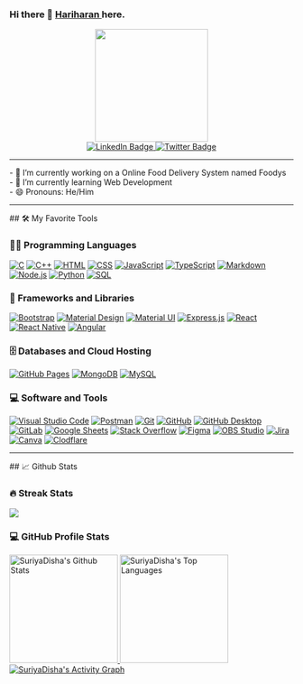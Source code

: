 ### Hi there 👋 <a href="https://hariharan2604.github.io/">Hariharan </a>here.

<div id="header" align="center">
  <img src="https://media.giphy.com/media/qgQUggAC3Pfv687qPC/giphy.gif" width="200" />
  <div id="badges">
  <a href="https://www.linkedin.com/in/hariharan-jayachandran-008931221/">
    <img src="https://img.shields.io/badge/LinkedIn-blue?style=for-the-badge&logo=linkedin&logoColor=white" alt="LinkedIn Badge"/>
  </a>
  <a href="https://twitter.com/Hariharan_2604">
    <img src="https://img.shields.io/badge/Twitter-blue?style=for-the-badge&logo=twitter&logoColor=white" alt="Twitter Badge"/>
  </a>
</div>
  <hr>
</div>
<div>
- 🔭 I’m currently working on a Online Food Delivery System named Foodys<br>
- 🌱 I’m currently learning Web Development<br>
- 😄 Pronouns: He/Him
</div>
<hr>
<div>
<!-- Favorite Tools -->
## 🛠️ My Favorite Tools
 <h3>👨‍💻 Programming Languages</h3>
 <p>
  <a href="#"><img alt="C" src="https://img.shields.io/badge/-C-283593?style=flat-square&logo=c&logoColor=white"></a>
  <a href="#"><img alt="C++" src="https://img.shields.io/badge/-C++-00549D?style=flat-square&logo=cplusplus&logoColor=white"></a>
  <a href="#"><img alt="HTML" src="https://img.shields.io/badge/-HTML-E34F26.svg?style=flat-square&logo=html5&logoColor=white"></a>
  <a href="#"><img alt="CSS" src="https://img.shields.io/badge/-CSS-264de4.svg?style=flat-square&logo=css3&logoColor=white"></a>
  <a href="#"><img alt="JavaScript" src="https://img.shields.io/badge/-JavaScript-F7DF1E.svg?style=flat-square&logo=javascript&logoColor=black"></a>
  <a href="#"><img alt="TypeScript" src="https://img.shields.io/badge/TypeScript-007ACC.svg?logo=typescript&logoColor=white"></a>
  <a href="#"><img alt="Markdown" src="https://img.shields.io/badge/-Markdown-000000.svg?style=flat-square&logo=markdown&logoColor=white"></a>
  <a href="#"><img alt="Node.js" src="https://img.shields.io/badge/Node.js-43853D.svg?style=flat-square&logo=node.js&logoColor=white"></a>
  <a href="#"><img alt="Python" src="https://img.shields.io/badge/Python-14354C.svg?style=flat-square&logo=python&logoColor=yellow"></a>
  <a href="#"><img alt="SQL" src="https://custom-icon-badges.demolab.com/badge/SQL-025E8C.svg?style=flat-square&logo=database&logoColor=white"></a>
 </p>
 <h3>🧰 Frameworks and Libraries</h3>
 <p>
  <a href="#"><img alt="Bootstrap" src="https://img.shields.io/badge/Bootstrap-7952B3.svg?style=flat-square&logo=bootstrap&logoColor=white"></a>
  <a href="#"><img alt="Material Design" src="https://img.shields.io/badge/Material%20Design-0081CB.svg?style=flat-square&logo=material-design&logoColor=white"></a>
  <a href="#"><img alt="Material UI" src="https://img.shields.io/badge/Material--UI-0081CB?style=flat-square&logo=material-ui&logoColor=white"></a>
  <a href="#"><img alt="Express.js" src="https://img.shields.io/badge/Express.js-404d59.svg?style=flat-square&logo=express&logoColor=white"></a>
  <a href="#"><img alt="React" src="https://img.shields.io/badge/React-20232a.svg?style=flat-square&logo=react&logoColor=%2361DAFB"></a>
  <a href="#"><img alt="React Native" src="https://img.shields.io/badge/React%20Native-20232a.svg?style=flat-square&logo=react&logoColor=%2361DAFB"></a>
  <a href="#"><img alt="Angular" src="https://img.shields.io/badge/Angular-dd1b16.svg?style=flat-square&logo=angular&logoColor=white"></a>
 </p>
 <h3>🗄️ Databases and Cloud Hosting</h3>
  <a href="#"><img alt="GitHub Pages" src="https://img.shields.io/badge/GitHub%20Pages-327FC7.svg?style=flat-square&logo=github&logoColor=white"></a>
  <a href="#"><img alt="MongoDB" src ="https://img.shields.io/badge/MongoDB-4ea94b.svg?style=flat-square&logo=mongodb&logoColor=white"></a>
  <a href="#"><img alt="MySQL" src="https://img.shields.io/badge/MySQL-00f.svg?style=flat-square&logo=mysql&logoColor=white"></a>
 <h3>💻 Software and Tools</h3>
 <p>
  <a href="#"><img alt="Visual Studio Code" src="https://img.shields.io/badge/Visual%20Studio%20Code-0078d7.svg?style=flat-square&logo=visual-studio-code&logoColor=white"></a>
  <a href="#"><img alt="Postman" src="https://img.shields.io/badge/Postman-FF6C37?style=flat-square&logo=postman&logoColor=white"></a>
  <a href="#"><img alt="Git" src="https://img.shields.io/badge/Git-F05033.svg?style=flat-square&logo=git&logoColor=white"></a>
  <a href="#"><img alt="GitHub" src="https://img.shields.io/badge/GitHub-000000.svg?style=flat-square&logo=github&logoColor=white"></a>
  <a href="#"><img alt="GitHub Desktop" src="https://img.shields.io/badge/GitHub%20Desktop-8034A9.svg?style=flat-square&logo=github&logoColor=white"></a>
  <a href="#"><img alt="GitLab" src="https://img.shields.io/badge/GitLab-000000.svg?style=flat-square&logo=gitlab&logoColor=FC6D27"></a>
  <a href="#"><img alt="Google Sheets" src="https://img.shields.io/badge/Sheets-34A853.svg?style=flat-square&logo=google%20sheets&logoColor=white"></a>
  <a href="#"><img alt="Stack Overflow" src="https://img.shields.io/badge/-Stack%20Overflow-FE7A16?style=flat-square&logo=stack-overflow&logoColor=white"></a>
  <a href="#"><img alt="Figma" src="https://img.shields.io/badge/-Figma-000000?style=flat-square&logo=figma&logoColor=white"></a>
  <a href="#"><img alt="OBS Studio" src="https://img.shields.io/badge/-OBS-302E31?style=flat-square&logo=obs-studio&logoColor=white"></a>
  <a href="#"><img alt="Jira" src="https://img.shields.io/badge/Jira-0052CC?style=flat-square&logo=Jira&logoColor=white"></a>
  <a href="#"><img alt="Canva" src="https://img.shields.io/badge/Canva-%2300C4CC.svg?&style=flat-square&logo=Canva&logoColor=white"></a>
  <a href="#"><img alt="Clodflare" src="https://img.shields.io/badge/Cloudflare-F38020?style=flat-square&logo=Cloudflare&logoColor=white"></a>
 </p>

</div>
<hr>
 <!-- Github Activities -->
 ## 📈 Github Stats
 <h3>🔥 Streak Stats</h3>
 <a href="https://github.com/DenverCoder1/github-readme-streak-stats">
     <p>
         <img src="https://streak-stats.demolab.com?user=hariharan2604&theme=monokai-metallian&mode=weekly&fire=DD2727">
     </p>
 </a>

  <h3>💻 GitHub Profile Stats</h3>
 <a href="https://github.com/anuraghazra/github-readme-stats">
     <img alt="SuriyaDisha's Github Stats" src="https://denvercoder1-github-readme-stats.cyclic.app/api/?username=hariharan2604&show_icons=true&include_all_commits=true&count_private=true&theme=react&hide_border=true&bg_color=1F222E&title_color=F85D7F&icon_color=F8D866" height="192px">
 </a>
  <a href="https://github.com/anuraghazra/github-readme-stats">
     <img alt="SuriyaDisha's Top Languages" src="https://github-readme-stats.vercel.app/api/top-langs/?username=hariharan2604&langs_count=8&layout=compact&theme=react&hide_border=true&bg_color=1F222E&title_color=F85D7F&icon_color=F8D866&hide=Jupyter%20Notebook" height="192px">
 </a>
  <a href="https://github.com/ashutosh00710/github-readme-activity-graph">
     <img alt="SuriyaDisha's Activity Graph" src="https://github-readme-activity-graph.versel.app/graph/?username=hariharan2604&bg_color=1F222E&color=F8D866&line=F85D7F&point=FFFFFF&hide_border=true">
 </a>




